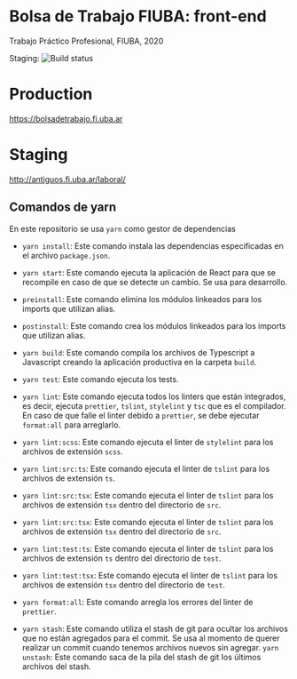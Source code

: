 # Bolsa de Trabajo FIUBA: front-end

Trabajo Práctico Profesional, FIUBA, 2020

Staging: ![Build status](https://github.com/fiuba-laboral-v2/front-end/workflows/front-end-build/badge.svg)

# Production

https://bolsadetrabajo.fi.uba.ar

# Staging

http://antiguos.fi.uba.ar/laboral/

## Comandos de yarn

En este repositorio se usa `yarn` como gestor de dependencias

- `yarn install`: Este comando instala las dependencias especificadas en el
  archivo `package.json`.

- `yarn start`: Este comando ejecuta la aplicación de React para que
  se recompile en caso de que se detecte un cambio. Se usa para desarrollo.
- `preinstall`: Este comando elimina los módulos linkeados para los imports
  que utilizan alias.

- `postinstall`: Este comando crea los módulos linkeados para los imports
  que utilizan alias.

- `yarn build`: Este comando compila los archivos de Typescript a Javascript
  creando la aplicación productiva en la carpeta `build`.

- `yarn test`: Este comando ejecuta los tests.

- `yarn lint`: Este comando ejecuta todos los linters que están integrados,
  es decir, ejecuta `prettier`, `tslint`, `stylelint` y `tsc` que es el
  compilador. En caso de que falle el linter debido a `prettier`, se debe
  ejecutar `format:all` para arreglarlo.
- `yarn lint:scss`: Este comando ejecuta el linter de `stylelint` para los archivos de extensión `scss`.

- `yarn lint:src:ts`: Este comando ejecuta el linter de `tslint` para los archivos de extensión `ts`.

- `yarn lint:src:tsx`: Este comando ejecuta el linter de `tslint` para los
  archivos de extensión `tsx` dentro del directorio de `src`.

- `yarn lint:src:tsx`: Este comando ejecuta el linter de `tslint` para los
  archivos de extensión `tsx` dentro del directorio de `src`.
- `yarn lint:test:ts`: Este comando ejecuta el linter de `tslint` para los
  archivos de extensión `ts` dentro del directorio de `test`.

- `yarn lint:test:tsx`: Este comando ejecuta el linter de `tslint` para los
  archivos de extensión `tsx` dentro del directorio de `test`.

- `yarn format:all`: Este comando arregla los errores del linter de `prettier`.

- `yarn stash`: Este comando utiliza el stash de git para ocultar los archivos
  que no están agregados para el commit. Se usa al momento de querer realizar un commit cuando
  tenemos archivos nuevos sin agregar.
  `yarn unstash`: Este comando saca de la pila del stash de git los últimos
  archivos del stash.
